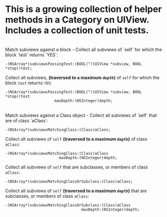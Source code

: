 This is a growing collection of helper methods in a Category on UIView. Includes a collection of unit tests.
=

<br/>
Match subviews against a block
-
Collect all subviews of `self` for which the block `test` returns `YES`:
    
    -(NSArray*)subviewsPassingTest:(BOOL(^)(UIView *subview, BOOL *stop))test;

Collect all subviews, **(traversed to a maximum `depth`)** of `self` for which the block `test` returns `YES`:
    
    -(NSArray*)subviewsPassingTest:(BOOL(^)(UIView *subview, BOOL *stop))test
                          maxDepth:(NSInteger)depth;


<br/>
Match subviews against a Class object
-
Collect all subviews of `self` that are of class `aClass`:
    
    -(NSArray*)subviewsMatchingClass:(Class)aClass;
    
Collect all subviews of `self` **(traversed to a maximum `depth`)**  of class `aClass`:
    
    -(NSArray*)subviewsMatchingClass:(Class)aClass
                            maxDepth:(NSInteger)depth;

Collect all subviews of `self` that are subclasses, or members of class `aClass`:
    
    -(NSArray*)subviewsMatchingClassOrSubclass:(Class)aClass;

Collect all subviews of `self` **(traversed to a maximum `depth`)** that are subclasses, or members of class `aClass`:
    
    -(NSArray*)subviewsMatchingClassOrSubclass:(Class)aClass
                                      maxDepth:(NSInteger)depth;



